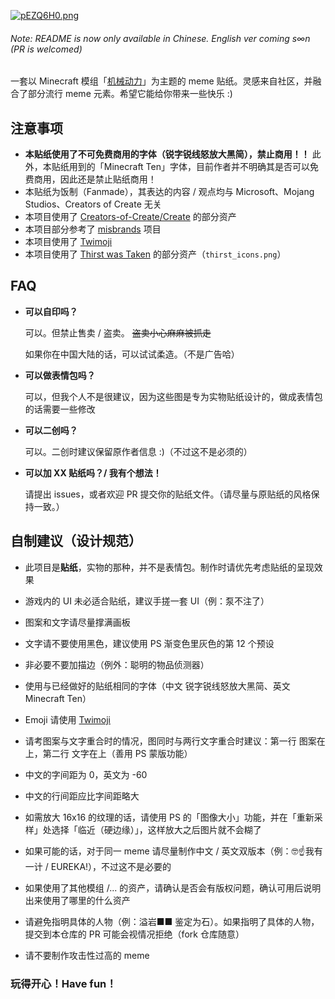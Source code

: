 [![pEZQ6H0.png](https://s21.ax1x.com/2025/02/01/pEZQ6H0.png)](https://imgse.com/i/pEZQ6H0)

###### Note: README is now only available in Chinese. English ver coming s∞n (PR is welcomed)

一套以 Minecraft 模组「[机械动力](https://github.com/Creators-of-Create/Create)」为主题的 meme 贴纸。灵感来自社区，并融合了部分流行 meme 元素。希望它能给你带来一些快乐 :)

## 注意事项
- **本贴纸使用了不可免费商用的字体（锐字锐线怒放大黑简），禁止商用！！** 此外，本贴纸用到的「Minecraft Ten」字体，目前作者并不明确其是否可以免费商用，因此还是禁止贴纸商用！
- 本贴纸为饭制（Fanmade），其表达的内容 / 观点均与 Microsoft、Mojang Studios、Creators of Create 无关
- 本项目使用了 [Creators-of-Create/Create](https://github.com/Creators-of-Create/Create) 的部分资产
- 本项目部分参考了 [misbrands](https://github.com/mkrl/misbrands) 项目
- 本项目使用了 [Twimoji](https://github.com/twitter/twemoji)
- 本项目使用了 [Thirst was Taken](https://github.com/ghen-git/Thirst-Mod?tab=License-1-ov-file#readme) 的部分资产（`thirst_icons.png`）

## FAQ
- **可以自印吗？**
  
  可以。但禁止售卖 / 盗卖。 ~~盗卖小心麻麻被抓走~~
  
  如果你在中国大陆的话，可以试试柔造。（不是广告哈）

- **可以做表情包吗？**
  
  可以，但我个人不是很建议，因为这些图是专为实物贴纸设计的，做成表情包的话需要一些修改
  
- **可以二创吗？**
  
  可以。二创时建议保留原作者信息 :)（不过这不是必须的）

- **可以加 XX 贴纸吗？/ 我有个想法！**

  请提出 issues，或者欢迎 PR 提交你的贴纸文件。（请尽量与原贴纸的风格保持一致。）

## 自制建议（设计规范）
- 此项目是**贴纸**，实物的那种，并不是表情包。制作时请优先考虑贴纸的呈现效果
- 游戏内的 UI 未必适合贴纸，建议手搓一套 UI（例：泵不注了）

- 图案和文字请尽量撑满画板
- 文字请不要使用黑色，建议使用 PS 渐变色里灰色的第 12 个预设
- 非必要不要加描边（例外：聪明的物品侦测器）

- 使用与已经做好的贴纸相同的字体（中文 锐字锐线怒放大黑简、英文 Minecraft Ten）
- Emoji 请使用 [Twimoji](https://github.com/twitter/twemoji)
- 请考图案与文字重合时的情况，图同时与两行文字重合时建议：第一行 图案在上，第二行 文字在上（善用 PS 蒙版功能）
- 中文的字间距为 0，英文为 -60
- 中文的行间距应比字间距略大

- 如需放大 16x16 的纹理的话，请使用 PS 的「图像大小」功能，并在「重新采样」处选择「临近（硬边缘）」，这样放大之后图片就不会糊了
- 如果可能的话，对于同一 meme 请尽量制作中文 / 英文双版本（例：🤓☝️我有一计 / EUREKA!），不过这不是必要的
- 如果使用了其他模组 /... 的资产，请确认是否会有版权问题，确认可用后说明出来使用了哪里的什么资产
- 请避免指明具体的人物（例：溢岩■■ 鉴定为石）。如果指明了具体的人物，提交到本仓库的 PR 可能会视情况拒绝（fork 仓库随意）
- 请不要制作攻击性过高的 meme

### 玩得开心！Have fun！

